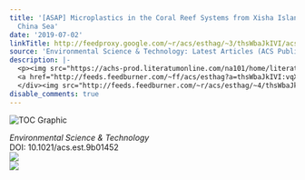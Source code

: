 ```yaml
---
title: '[ASAP] Microplastics in the Coral Reef Systems from Xisha Islands of South
  China Sea'
date: '2019-07-02'
linkTitle: http://feedproxy.google.com/~r/acs/esthag/~3/thsWbaJkIVI/acs.est.9b01452
source: 'Environmental Science & Technology: Latest Articles (ACS Publications)'
description: |-
  <p><img src="https://achs-prod.literatumonline.com/na101/home/literatum/publisher/achs/journals/content/esthag/0/esthag.ahead-of-print/acs.est.9b01452/20190702/images/medium/es-2019-01452h_0008.gif" alt="TOC Graphic"/></p><div><cite>Environmental Science & Technology</cite></div><div>DOI: 10.1021/acs.est.9b01452</div><div class="feedflare">
  <a href="http://feeds.feedburner.com/~ff/acs/esthag?a=thsWbaJkIVI:vqXsk0F0CTA:yIl2AUoC8zA"><img src="http://feeds.feedburner.com/~ff/acs/esthag?d=yIl2AUoC8zA" border="0"></img></a>
  </div><img src="http://feeds.feedburner.com/~r/acs/esthag/~4/thsWbaJkIVI" ...
disable_comments: true
---
```

<p><img src="https://achs-prod.literatumonline.com/na101/home/literatum/publisher/achs/journals/content/esthag/0/esthag.ahead-of-print/acs.est.9b01452/20190702/images/medium/es-2019-01452h_0008.gif" alt="TOC Graphic"/></p><div><cite>Environmental Science & Technology</cite></div><div>DOI: 10.1021/acs.est.9b01452</div><div class="feedflare">
<a href="http://feeds.feedburner.com/~ff/acs/esthag?a=thsWbaJkIVI:vqXsk0F0CTA:yIl2AUoC8zA"><img src="http://feeds.feedburner.com/~ff/acs/esthag?d=yIl2AUoC8zA" border="0"></img></a>
</div><img src="http://feeds.feedburner.com/~r/acs/esthag/~4/thsWbaJkIVI" ...